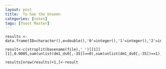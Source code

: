 ```yaml
---
layout: post
title:  To See the Unseen
categories: [notes]
tags: [Toast Master]
---
```

	results <-data.frame(ID=character(),e=double(),'0'=integer(),'1'=integer(),'2'=integer(),stringsAsFactors=FALSE)
	result<-c(strsplit(basename(file),'_')[[1]][1],0.0005,sum(unlist(dm1_ds0[,-35])==0),sum(unlist(dm1_ds0[,-35])==1),sum(unlist(dm1_ds0[,-35])==2))
	results[nrow(results)+1,]<-result

